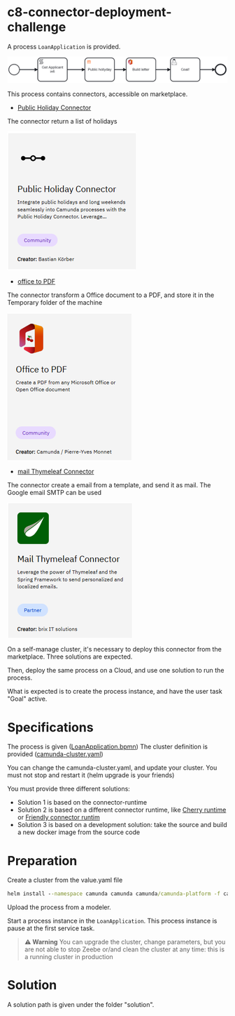 # c8-connector-deployment-challenge

A process `LoanApplication` is provided.

![LoanApplication.png](doc/LoanApplication.png)

This process contains connectors, accessible on marketplace.
* [Public Holiday Connector](https://marketplace.camunda.com/en-US/apps/419279/public-holiday-connector)

The connector return a list of holidays

![Public Holiday](doc/PublicHolidayConnector.png)

* [office to PDF](https://marketplace.camunda.com/en-US/apps/427521/office-to-pdf)

The connector transform a Office document to a PDF, and store it in the Temporary folder of the machine

![Office to PDF](doc/OfficeToPDFConnector.png)

* [mail Thymeleaf Connector](https://marketplace.camunda.com/en-US/apps/430240/mail-thymeleaf-connector)

The connector create a email from a template, and send it as mail. The Google email SMTP can be used 

![Mail Thymeleaf Connector.png](doc/MailThymeleafConnector.png)

On a self-manage cluster, it's necessary to deploy this connector from the marketplace.
Three solutions are expected.

Then, deploy the same process on a Cloud, and use one solution to run the process.

What is expected is to create the process instance, and have the user task "Goal" active.

# Specifications

The process is given ([LoanApplication.bpmn](resources/LoanApplication.bpmn))
The cluster definition is provided ([camunda-cluster.yaml](resources/camunda-cluster.yaml))

You can change the camunda-cluster.yaml, and update your cluster. You must not stop and restart it (helm upgrade is your friends) 

You must provide three different solutions:
* Solution 1 is based on the connector-runtime 
* Solution 2 is based on a different connector runtime, like [Cherry runtime](https://github.com/camunda-community-hub/zeebe-cherry-runtime) or [Friendly connector runtim](https://github.com/camunda-community-hub/camunda-8-friendly-connector-runtime)
* Solution 3 is based on a development solution: take the source and build a new docker image from the source code

# Preparation

Create a cluster from the value.yaml file

```cmd
helm install --namespace camunda camunda camunda/camunda-platform -f camunda-values-google.yaml --skip-crds
```
Upload the process from a modeler.


Start a process instance in the `LoanApplication`. This process instance is pause at the first service task.

> **⚠ Warning**
> You can upgrade the cluster, change parameters, but you are not able to stop Zeebe or/and clean the cluster at any time: this is a running cluster in production


# Solution

A solution path is given under the folder "solution".


